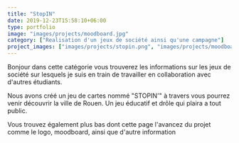 ```yaml
---
title: "StopIN"
date: 2019-12-23T15:58:10+06:00
type: portfolio
image: "images/projects/moodboard.jpg"
category: ["Realisation d'un jeux de société ainsi qu'une campagne"]
project_images: ["images/projects/stopin.png", "images/projects/moodboard.jpg"]
---
```

 

Bonjour dans cette catégorie vous trouverez les informations sur les jeux de société sur lesquels je suis en train de travailler en collaboration avec d'autres étudiants.


Nous avons créé un jeu de cartes nommé  "STOPIN'" à travers vous pourrez venir découvrir la ville de Rouen. Un jeu éducatif et drôle qui plaira a tout public.

Vous trouvez également plus bas dont cette page l'avancez du projet comme le logo, moodboard, ainsi que d'autre information

 
   